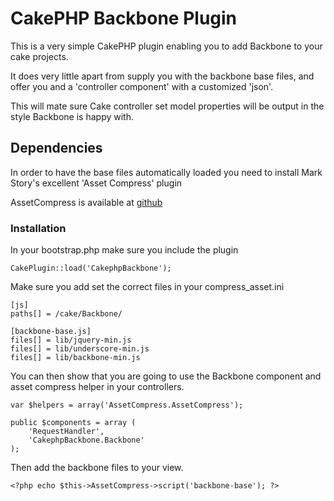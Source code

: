 # CakePHP Backbone Plugin

This is a very simple CakePHP plugin enabling you to add Backbone to your cake projects.

It does very little apart from supply you with the backbone base files, 
and offer you and a 'controller component' with a customized 'json'.

This will mate sure Cake controller set model properties will be output in the style 
Backbone is happy with. 

## Dependencies

In order to have the base files automatically loaded you need to install Mark Story's excellent 'Asset Compress' plugin

AssetCompress is available at [github](http://github.com/markstory/asset_compress)

### Installation

In your bootstrap.php make sure you include the plugin

	CakePlugin::load('CakephpBackbone');
	
Make sure you add set the correct files in  your compress_asset.ini

	[js]
	paths[] = /cake/Backbone/

	[backbone-base.js]
	files[] = lib/jquery-min.js
	files[] = lib/underscore-min.js
	files[] = lib/backbone-min.js
	
You can then show that you are going to use the Backbone component and 
asset compress helper in your controllers.

	var $helpers = array('AssetCompress.AssetCompress');
	
	public $components = array (
		'RequestHandler',
		'CakephpBackbone.Backbone'
	);

Then add the backbone files to your view.

	<?php echo $this->AssetCompress->script('backbone-base'); ?>
